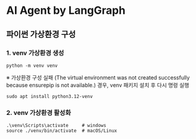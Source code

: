 # AI Agent by LangGraph

## 파이썬 가상환경 구성

### 1. venv 가상환경 생성

```
python -m venv venv
```

※ 가상환경 구성 실패 (The virtual environment was not created successfully because ensurepip is not
available.) 경우, venv 패키지 설치 후 다시 명령 실행

```
sudo apt install python3.12-venv
```

### 2. venv 가상환경 활성화

```
.\venv\Scripts\activate     # windows
source ./venv/bin/activate  # macOS/Linux
```
